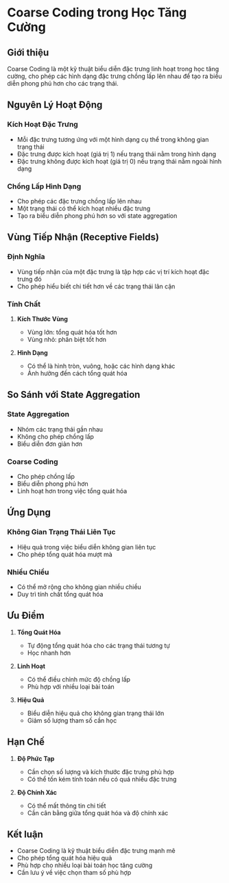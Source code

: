 # Coarse Coding trong Học Tăng Cường

## Giới thiệu
Coarse Coding là một kỹ thuật biểu diễn đặc trưng linh hoạt trong học tăng cường, cho phép các hình dạng đặc trưng chồng lấp lên nhau để tạo ra biểu diễn phong phú hơn cho các trạng thái.

## Nguyên Lý Hoạt Động

### Kích Hoạt Đặc Trưng
- Mỗi đặc trưng tương ứng với một hình dạng cụ thể trong không gian trạng thái
- Đặc trưng được kích hoạt (giá trị 1) nếu trạng thái nằm trong hình dạng
- Đặc trưng không được kích hoạt (giá trị 0) nếu trạng thái nằm ngoài hình dạng

### Chồng Lấp Hình Dạng
- Cho phép các đặc trưng chồng lấp lên nhau
- Một trạng thái có thể kích hoạt nhiều đặc trưng
- Tạo ra biểu diễn phong phú hơn so với state aggregation

## Vùng Tiếp Nhận (Receptive Fields)

### Định Nghĩa
- Vùng tiếp nhận của một đặc trưng là tập hợp các vị trí kích hoạt đặc trưng đó
- Cho phép hiểu biết chi tiết hơn về các trạng thái lân cận

### Tính Chất
1. **Kích Thước Vùng**
   - Vùng lớn: tổng quát hóa tốt hơn
   - Vùng nhỏ: phân biệt tốt hơn

2. **Hình Dạng**
   - Có thể là hình tròn, vuông, hoặc các hình dạng khác
   - Ảnh hưởng đến cách tổng quát hóa

## So Sánh với State Aggregation

### State Aggregation
- Nhóm các trạng thái gần nhau
- Không cho phép chồng lấp
- Biểu diễn đơn giản hơn

### Coarse Coding
- Cho phép chồng lấp
- Biểu diễn phong phú hơn
- Linh hoạt hơn trong việc tổng quát hóa

## Ứng Dụng

### Không Gian Trạng Thái Liên Tục
- Hiệu quả trong việc biểu diễn không gian liên tục
- Cho phép tổng quát hóa mượt mà

### Nhiều Chiều
- Có thể mở rộng cho không gian nhiều chiều
- Duy trì tính chất tổng quát hóa

## Ưu Điểm

1. **Tổng Quát Hóa**
   - Tự động tổng quát hóa cho các trạng thái tương tự
   - Học nhanh hơn

2. **Linh Hoạt**
   - Có thể điều chỉnh mức độ chồng lấp
   - Phù hợp với nhiều loại bài toán

3. **Hiệu Quả**
   - Biểu diễn hiệu quả cho không gian trạng thái lớn
   - Giảm số lượng tham số cần học

## Hạn Chế

1. **Độ Phức Tạp**
   - Cần chọn số lượng và kích thước đặc trưng phù hợp
   - Có thể tốn kém tính toán nếu có quá nhiều đặc trưng

2. **Độ Chính Xác**
   - Có thể mất thông tin chi tiết
   - Cần cân bằng giữa tổng quát hóa và độ chính xác

## Kết luận
- Coarse Coding là kỹ thuật biểu diễn đặc trưng mạnh mẽ
- Cho phép tổng quát hóa hiệu quả
- Phù hợp cho nhiều loại bài toán học tăng cường
- Cần lưu ý về việc chọn tham số phù hợp